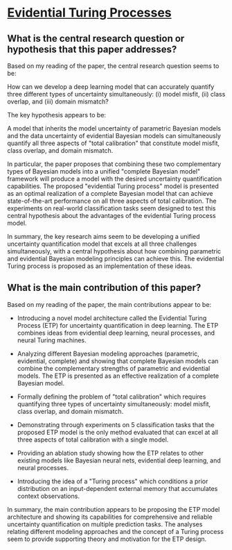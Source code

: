 # [Evidential Turing Processes](https://arxiv.org/abs/2106.01216v3)

## What is the central research question or hypothesis that this paper addresses?

 Based on my reading of the paper, the central research question seems to be:

How can we develop a deep learning model that can accurately quantify three different types of uncertainty simultaneously: (i) model misfit, (ii) class overlap, and (iii) domain mismatch?

The key hypothesis appears to be:

A model that inherits the model uncertainty of parametric Bayesian models and the data uncertainty of evidential Bayesian models can simultaneously quantify all three aspects of "total calibration" that constitute model misfit, class overlap, and domain mismatch.

In particular, the paper proposes that combining these two complementary types of Bayesian models into a unified "complete Bayesian model" framework will produce a model with the desired uncertainty quantification capabilities. The proposed "evidential Turing process" model is presented as an optimal realization of a complete Bayesian model that can achieve state-of-the-art performance on all three aspects of total calibration. The experiments on real-world classification tasks seem designed to test this central hypothesis about the advantages of the evidential Turing process model.

In summary, the key research aims seem to be developing a unified uncertainty quantification model that excels at all three challenges simultaneously, with a central hypothesis about how combining parametric and evidential Bayesian modeling principles can achieve this. The evidential Turing process is proposed as an implementation of these ideas.


## What is the main contribution of this paper?

 Based on my reading of the paper, the main contributions appear to be:

- Introducing a novel model architecture called the Evidential Turing Process (ETP) for uncertainty quantification in deep learning. The ETP combines ideas from evidential deep learning, neural processes, and neural Turing machines.

- Analyzing different Bayesian modeling approaches (parametric, evidential, complete) and showing that complete Bayesian models can combine the complementary strengths of parametric and evidential models. The ETP is presented as an effective realization of a complete Bayesian model.

- Formally defining the problem of "total calibration" which requires quantifying three types of uncertainty simultaneously: model misfit, class overlap, and domain mismatch. 

- Demonstrating through experiments on 5 classification tasks that the proposed ETP model is the only method evaluated that can excel at all three aspects of total calibration with a single model.

- Providing an ablation study showing how the ETP relates to other existing models like Bayesian neural nets, evidential deep learning, and neural processes.

- Introducing the idea of a "Turing process" which conditions a prior distribution on an input-dependent external memory that accumulates context observations.

In summary, the main contribution appears to be proposing the ETP model architecture and showing its capabilities for comprehensive and reliable uncertainty quantification on multiple prediction tasks. The analyses relating different modeling approaches and the concept of a Turing process seem to provide supporting theory and motivation for the ETP design.
